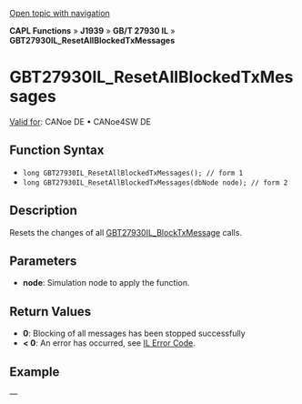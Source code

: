 [Open topic with navigation](../../../../../../CANoeDEFamily.htm#Topics/CAPLFunctions/J1939/GBT27930InteractionLayer/Functions/CAPLfunctionGBT27930ILResetAllBlockedTxMessages.md)

**CAPL Functions** » **J1939** » **GB/T 27930 IL** » **GBT27930IL_ResetAllBlockedTxMessages**

# GBT27930IL_ResetAllBlockedTxMessages

[Valid for](../../../../Shared/FeatureAvailability.md): CANoe DE • CANoe4SW DE

## Function Syntax

- `long GBT27930IL_ResetAllBlockedTxMessages(); // form 1`
- `long GBT27930IL_ResetAllBlockedTxMessages(dbNode node); // form 2`

## Description

Resets the changes of all [GBT27930IL_BlockTxMessage](CAPLfunctionGBT27930ILBlockTxMessage.md) calls.

## Parameters

- **node**: Simulation node to apply the function.

## Return Values

- **0**: Blocking of all messages has been stopped successfully
- **< 0**: An error has occurred, see [IL Error Code](../../../CAPLfunctionsISOj1939ErrorCodes.md).

## Example

—
